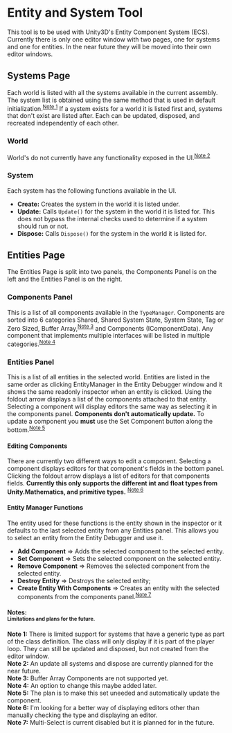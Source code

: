 # Entity and System Tool

This tool is to be used with Unity3D's Entity Component System (ECS). Currently there is only one editor window with two pages, one for systems and one for entities. In the near future they will be moved into their own editor windows.

## Systems Page
Each world is listed with all the systems available in the current assembly. The system list is obtained using the same method that is used in default initialization.<sup>[Note 1](#n1)</sup> If a system exists for a world it is listed first and, systems that don't exist are listed after. Each can be updated, disposed, and recreated independently of each other.

### World
World's do not currently have any functionality exposed in the UI.<sup>[Note 2](#n2)</sup>

### System
Each system has the following functions available in the UI.
* **Create:** Creates the system in the world it is listed under.
* **Update:** Calls `Update()` for the system in the world it is listed for. This does not bypass the internal checks used to determine if a system should run or not.
* **Dispose:** Calls `Dispose()` for the system in the world it is listed for.

## Entities Page
The Entities Page is split into two panels, the Components Panel is on the left and the Entities Panel is on the right.

### Components Panel
This is a list of all components available in the `TypeManager`. Components are sorted into 6 categories Shared, Shared System State, System State, Tag or Zero Sized, Buffer Array,<sup>[Note 3](#n3)</sup> and Components (IComponentData). Any component that implements multiple interfaces will be listed in multiple categories.<sup>[Note 4](#n4)</sup>

### Entities Panel
This is a list of all entities in the selected world. Entities are listed in the same order as clicking EntityManager in the Entity Debugger window and it shows the same readonly inspector when an entity is clicked. Using the foldout arrow displays a list of the components attached to that entity. Selecting a component will display editors the same way as selecting it in the components panel. **Components don't automatically update.** To update a component you **must** use the Set Component button along the bottom.<sup>[Note 5](#n5)</sup>

#### Editing Components
There are currently two different ways to edit a component. Selecting a component displays editors for that component's fields in the bottom panel. Clicking the foldout arrow displays a list of editors for that components fields. **Currently this only supports the different int and float types from Unity.Mathematics, and primitive types.** <sup>[Note 6](#n6)</sup>

#### Entity Manager Functions
The entity used for these functions is the entity shown in the inspector or it defaults to the last selected entity from any Entities panel. This allows you to select an entity from the Entity Debugger and use it.
- **Add Component** => Adds the selected component to the selected entity.
- **Set Component** => Sets the selected component on the selected entity.
- **Remove Component** => Removes the selected component from the selected entity.
- **Destroy Entity** => Destroys the selected entity;
- **Create Entity With Components** => Creates an entity with the selected components from the components panel.<sup>[Note 7](#n7)</sup>

#### **Notes:**<br><sup>Limitations and plans for the future.</sup>
<a name="n1"><b>Note 1:</b></a> There is limited support for systems that have a generic type as part of the class definition. The class will only display if it is part of the player loop. They can still be updated and disposed, but not created from the editor window.<br/>
<a name="n2"><b>Note 2:</b></a> An update all systems and dispose are currently planned for the near future.<br/>
<a name="n3"><b>Note 3:</b></a> Buffer Array Components are not supported yet.<br/>
<a name="n4"><b>Note 4:</b></a> An option to change this maybe added later.<br/>
<a name="n5"><b>Note 5:</b></a> The plan is to make this set uneeded and automatically update the component.<br/>
<a name="n6"><b>Note 6:</b></a> I'm looking for a better way of displaying editors other than manually checking the type and displaying an editor.<br/>
<a name="n7"><b>Note 7:</b></a> Multi-Select is current disabled but it is planned for in the future.<br/>